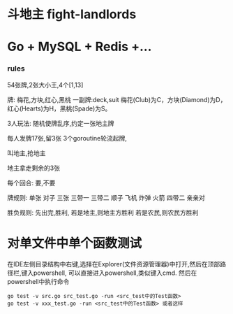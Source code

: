 # 斗地主 fight-landlords

# Go + MySQL + Redis +...

### rules

54张牌,2张大小王,4个[1,13]

牌:
梅花,方块,红心,黑桃
一副牌:deck,suit
梅花(Club)为C，方块(Diamond)为D，红心(Hearts)为H，黑桃(Spade)为S。

3人玩法:
随机使牌乱序,约定一张地主牌

每人发牌17张,留3张
3个goroutine轮流起牌,

叫地主,抢地主

地主拿走剩余的3张

每个回合:
要,不要

牌规则:
单张
对子
三张
三带一
三带二
顺子
飞机
炸弹
火箭
四带二
亲亲对

胜负规则:
先出完,胜利,
若是地主,则地主方胜利
若是农民,则农民方胜利

# 对单文件中单个函数测试

在IDE左侧目录结构中右键,选择在Explorer(文件资源管理器)中打开,然后在顶部路径栏,键入powershell,
可以直接进入powershell,类似键入cmd.
然后在powershell中执行命令

```shell
go test -v src.go src_test.go -run <src_test中的Test函数>
go test -v xxx_test.go -run <src_test中的Test函数> 或者这样 
```


